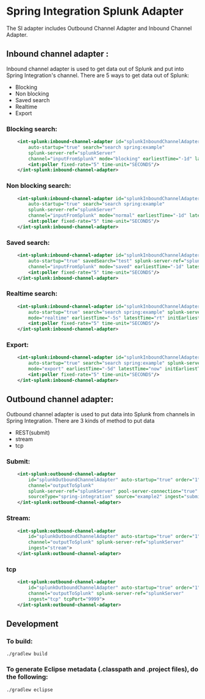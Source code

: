 Spring Integration Splunk Adapter
=================================================

The SI adapter includes Outbound Channel Adapter and Inbound Channel Adapter.

Inbound channel adapter :
-----------------------------------------------------------------------------
Inbound channel adapter is used to get data out of Splunk and put into
Spring Integration's channel. There are 5 ways to get data out of Splunk:
* Blocking
* Non blocking
* Saved search
* Realtime
* Export


### Blocking search:
~~~~~xml
	<int-splunk:inbound-channel-adapter id="splunkInboundChannelAdapter"
		auto-startup="true" search="search spring:example"
		splunk-server-ref="splunkServer"
		channel="inputFromSplunk" mode="blocking" earliestTime="-1d" latestTime="now" initEarliestTime="-1d">
		<int:poller fixed-rate="5" time-unit="SECONDS"/>
	</int-splunk:inbound-channel-adapter>
~~~~~

### Non blocking search:
~~~~~xml
	<int-splunk:inbound-channel-adapter id="splunkInboundChannelAdapter"
		auto-startup="true" search="search spring:example"
		splunk-server-ref="splunkServer"
		channel="inputFromSplunk" mode="normal" earliestTime="-1d" latestTime="now" initEarliestTime="-1d">
		<int:poller fixed-rate="5" time-unit="SECONDS"/>
	</int-splunk:inbound-channel-adapter>
~~~~~

### Saved search:
~~~~~xml
	<int-splunk:inbound-channel-adapter id="splunkInboundChannelAdapter"
		auto-startup="true" savedSearch="test" splunk-server-ref="splunkServer"
		channel="inputFromSplunk" mode="saved" earliestTime="-1d" latestTime="now" initEarliestTime="-1d">
		<int:poller fixed-rate="5" time-unit="SECONDS"/>
	</int-splunk:inbound-channel-adapter>
~~~~~

### Realtime search:
~~~~~xml
	<int-splunk:inbound-channel-adapter id="splunkInboundChannelAdapter"
		auto-startup="true" search="search spring:example" splunk-server-ref="splunkServer" channel="inputFromSplunk"
		mode="realtime" earliestTime="-5s" latestTime="rt" initEarliestTime="-1d">
		<int:poller fixed-rate="5" time-unit="SECONDS"/>
	</int-splunk:inbound-channel-adapter>
~~~~~

### Export:
~~~~~xml
	<int-splunk:inbound-channel-adapter id="splunkInboundChannelAdapter"
		auto-startup="true" search="search spring:example" splunk-server-ref="splunkServer" channel="inputFromSplunk"
		mode="export" earliestTime="-5d" latestTime="now" initEarliestTime="-1d">
		<int:poller fixed-rate="5" time-unit="SECONDS"/>
	</int-splunk:inbound-channel-adapter>
~~~~~

Outbound channel adapter:
----------------------------------------------------------------------------------------------
Outbound channel adapter is used to put data into Splunk from
channels in Spring Integration. There are 3 kinds of method to put data
* REST(submit)
* stream
* tcp

### Submit:
~~~~~xml
	<int-splunk:outbound-channel-adapter
		id="splunkOutboundChannelAdapter" auto-startup="true" order="1"
		channel="outputToSplunk"
		splunk-server-ref="splunkServer" pool-server-connection="true"
		sourceType="spring-integration" source="example2" ingest="submit">
	</int-splunk:outbound-channel-adapter>

~~~~~

### Stream:
~~~~~xml
	<int-splunk:outbound-channel-adapter
		id="splunkOutboundChannelAdapter" auto-startup="true" order="1"
		channel="outputToSplunk" splunk-server-ref="splunkServer"
		ingest="stream">
	</int-splunk:outbound-channel-adapter>

~~~~~

### tcp
~~~~~xml
	<int-splunk:outbound-channel-adapter
		id="splunkOutboundChannelAdapter" auto-startup="true" order="1"
		channel="outputToSplunk" splunk-server-ref="splunkServer"
		ingest="tcp" tcpPort="9999">
	</int-splunk:outbound-channel-adapter>

~~~~~


Development
-----------------
### To build:

	./gradlew build

### To generate Eclipse metadata (.classpath and .project files), do the following:

	./gradlew eclipse

